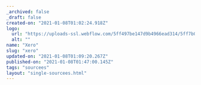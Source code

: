 ```yaml
---
_archived: false
_draft: false
created-on: "2021-01-08T01:02:24.918Z"
logo:
  url: "https://uploads-ssl.webflow.com/5ff497be147d9b4966ead314/5ff7b0b870b79d1fca282a29_endpoints_0007_Xero.jpg"
  alt: ""
name: "Xero"
slug: "xero"
updated-on: "2021-01-08T01:09:20.267Z"
published-on: "2021-01-08T01:47:00.145Z"
tags: "sourcees"
layout: "single-sourcees.html"
---
```



